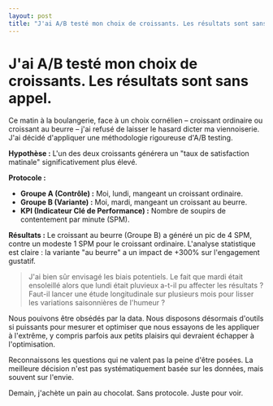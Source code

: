 ```yaml
---
layout: post
title: "J'ai A/B testé mon choix de croissants. Les résultats sont sans appel."
---
```


# J'ai A/B testé mon choix de croissants. Les résultats sont sans appel.

Ce matin à la boulangerie, face à un choix cornélien – croissant ordinaire ou croissant au beurre – j'ai refusé de laisser le hasard dicter ma viennoiserie. J'ai décidé d'appliquer une méthodologie rigoureuse d'A/B testing.

**Hypothèse :** L'un des deux croissants générera un "taux de satisfaction matinale" significativement plus élevé.

**Protocole :**
* **Groupe A (Contrôle) :** Moi, lundi, mangeant un croissant ordinaire.
* **Groupe B (Variante) :** Moi, mardi, mangeant un croissant au beurre.
* **KPI (Indicateur Clé de Performance) :** Nombre de soupirs de contentement par minute (SPM).

**Résultats :**
Le croissant au beurre (Groupe B) a généré un pic de 4 SPM, contre un modeste 1 SPM pour le croissant ordinaire. L'analyse statistique est claire : la variante "au beurre" a un impact de +300% sur l'engagement gustatif.

> J'ai bien sûr envisagé les biais potentiels. Le fait que mardi était ensoleillé alors que lundi était pluvieux a-t-il pu affecter les résultats ? Faut-il lancer une étude longitudinale sur plusieurs mois pour lisser les variations saisonnières de l'humeur ?

Nous pouivons être obsédés par la data. Nous disposons désormais d'outils si puissants pour mesurer et optimiser que nous essayons de les appliquer à l'extrême, y compris parfois aux petits plaisirs qui devraient échapper à l'optimisation.

Reconnaissons les questions qui ne valent pas la peine d'être posées. La meilleure décision n'est pas systématiquement basée sur les données, mais souvent sur l'envie.

Demain, j'achète un pain au chocolat. Sans protocole. Juste pour voir.
